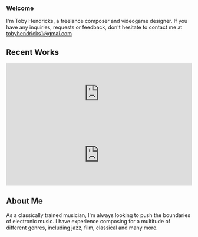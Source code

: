 ### Welcome

I'm Toby Hendricks, a freelance composer and videogame designer. If you have any inquiries, requests or feedback, don't hesitate to contact me at tobyhendricks1@gmai.com

## Recent Works

<iframe width="100%" height="166" scrolling="no" frameborder="no" src="https://w.soundcloud.com/player/?url=https%3A//api.soundcloud.com/tracks/311336933&amp;color=ff5500&amp;auto_play=false&amp;hide_related=false&amp;show_comments=true&amp;show_user=true&amp;show_reposts=false"></iframe>



<iframe width="100%" height="166" scrolling="no" frameborder="no" src="https://w.soundcloud.com/player/?url=https%3A//api.soundcloud.com/tracks/311336940&amp;color=ff5500&amp;auto_play=false&amp;hide_related=false&amp;show_comments=true&amp;show_user=true&amp;show_reposts=false"></iframe>




## About Me

As a classically trained musician, I'm always looking to push the boundaries of electronic music. I have experience composing for a multitude of different genres, including jazz, film, classical and many more.
